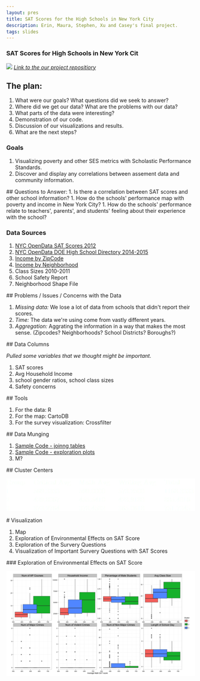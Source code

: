 ```yaml
---
layout: pres
title: SAT Scores for the High Schools in New York City
description: Erin, Maura, Stephen, Xu and Casey's final project. 
tags: slides
---
```


<section>

### SAT Scores for High Schools in New York Cit
![](http://www.gogeometry.com/gmat/word_cloud_sat_255.gif)
_[Link to the our project repositiory](https://github.com/eringrand/edavproj)_
</section>


<section>

# The plan:  

1. What were our goals?  What questions did we seek to answer? 
1. Where did we get our data? What are the problems with our data?
1. What parts of the data were interesting?
1. Demonstration of our code.
1. Discussion of our visualizations and results. 
1. What are the next steps?

</section>


<section>
<section>

# Goals
1. Visualizing poverty and other SES metrics with Scholastic Performance Standards.
1. Discover and display any correlations between assement data and community information. 

</section>

<section>
## Questions to Answer: 
1. Is there a correlation between SAT scores and other school information?
1. How do the schools' performance map with poverty and income in New York City?
1. How do the schools' performance relate to teachers', parents', and students' feeling about their experience with the school? 

</section>
</section>



<section>
<section>

# Data Sources 

1. [NYC OpenData SAT Scores 2012](https://data.cityofnewyork.us/Education/SAT-Results/f9bf-2cp4)
1. [NYC OpenData DOE High School Directory 2014-2015](https://data.cityofnewyork.us/Education/DOE-High-School-Directory-2014-2015/n3p6-zve2)
1. [Income by ZipCode](http://zipatlas.com/us/city-comparison/median-household-income.html)
1. [Income by Neighborhood](http://furmancenter.org/research/sonychan/2013-state-of-new-york-citys-housing-and-neighborhoods-report)
1. Class Sizes 2010-2011
1. School Safety Report
1. Neighborhood Shape File

</section>

<section>
## Problems / Issues / Concerns with the Data

1. _Missing data:_ We lose a lot of data from schools that didn't report their scores.
1. _Time:_ The data we're using come from vastly different years.  
1. _Aggregation:_ Aggrating the information in a way that makes the most sense. (Zipcodes? Neighborhoods? School Districts? Boroughs?)

</section>


<section>
## Data Columns

_Pulled some variables that we thought might be important._

1. SAT scores 
1. Avg Household Income
1. school gender ratios, school class sizes
1. Safety concerns

</section>

<section>
## Tools

1. For the data: R
2. For the map: CartoDB
3. For the survey visualization: Crossfilter

</section>

<section>
## Data Munging

1. [Sample Code - joinng tables]()
1. [Sample Code - exploration plots]() 
1. M? 

</section>

<section>
## Cluster Centers 

![](https://raw.githubusercontent.com/eringrand/edavproj/master/slides/table.png)

</section>

</section>


<section>
# Visualization

1. Map
1. Exploration of Environmental Effects on SAT Score
1. Exploration of the Survery Questions
1. Visualization of Important Survery Questions with SAT Scores

</section>

<section>
### Exploration of Environmental Effects on SAT Score

![](https://raw.githubusercontent.com/eringrand/edavproj/master/slides/boxplots.png)
</section>



